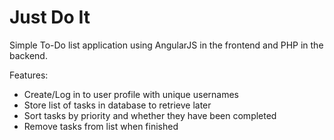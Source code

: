 # Just Do It
Simple To-Do list application using AngularJS in the frontend and PHP in the backend.

Features:
* Create/Log in to user profile with unique usernames
* Store list of tasks in database to retrieve later
* Sort tasks by priority and whether they have been completed
* Remove tasks from list when finished
